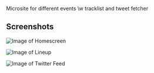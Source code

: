 Microsite for different events \w tracklist and tweet fetcher

## Screenshots

![Image of Homescreen](https://github.com/janbiasi/event-site/tree/master/media/screen-home.PNG)

![Image of Lineup](https://github.com/janbiasi/event-site/tree/master/media/screen-lineup-open-nav.PNG)

![Image of Twitter Feed](https://github.com/janbiasi/event-site/tree/master/media/screen-twitter.PNG)
